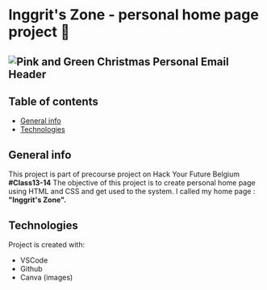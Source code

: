 # Inggrit's Zone - personal home page project 👋

 ![Pink and Green Christmas Personal Email Header](https://user-images.githubusercontent.com/73132384/104963189-43319e80-59da-11eb-8b85-2ed37aaac2bf.png)
---
## Table of contents
* [General info](#general-info)
* [Technologies](#technologies)

## General info
This project is part of precourse project on Hack Your Future Belgium **#Class13-14**
The objective of this project is to create personal home page using HTML and CSS and get used to the system. 
I called my home page : **"Inggrit's Zone".**
	
## Technologies
Project is created with:
* VSCode
* Github
* Canva (images)

